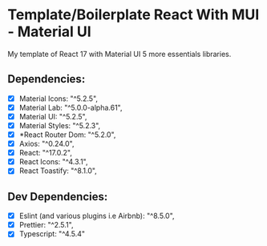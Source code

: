# Template/Boilerplate React With MUI - Material UI

My template of React 17 with Material UI 5 more essentials libraries.

## Dependencies:

- [x] Material Icons: "^5.2.5",
- [x] Material Lab: "^5.0.0-alpha.61",
- [x] Material UI: "^5.2.5",
- [x] Material Styles: "^5.2.3",
- [x] *React Router Dom: "^5.2.0",
- [x] Axios: "^0.24.0",
- [x] React: "^17.0.2",
- [x] React Icons: "^4.3.1",
- [x] React Toastify: "^8.1.0",

## Dev Dependencies:

- [x] Eslint (and various plugins i.e Airbnb): "^8.5.0",
- [x] Prettier: "^2.5.1",
- [x] Typescript: "^4.5.4"
